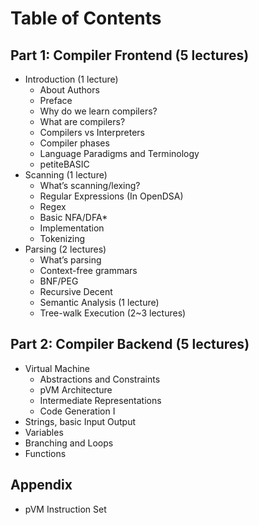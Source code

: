 # Table of Contents
## Part 1: Compiler Frontend (5 lectures)
* Introduction (1 lecture)
    * About Authors
    * Preface
    * Why do we learn compilers?
    * What are compilers?
    * Compilers vs Interpreters
    * Compiler phases
    * Language Paradigms and Terminology
    * petiteBASIC
* Scanning (1 lecture)
    * What’s scanning/lexing?
    * Regular Expressions (In OpenDSA)
    * Regex
    * Basic NFA/DFA*
    * Implementation
    * Tokenizing
* Parsing (2 lectures)
    * What’s parsing
    * Context-free grammars
    * BNF/PEG
    * Recursive Decent
    * Semantic Analysis (1 lecture)
    * Tree-walk Execution (2~3 lectures)
## Part 2: Compiler Backend (5 lectures)
* Virtual Machine
    * Abstractions and Constraints
    * pVM Architecture
    * Intermediate Representations
    * Code Generation I
* Strings, basic Input Output
* Variables
* Branching and Loops
* Functions
## Appendix
* pVM Instruction Set



